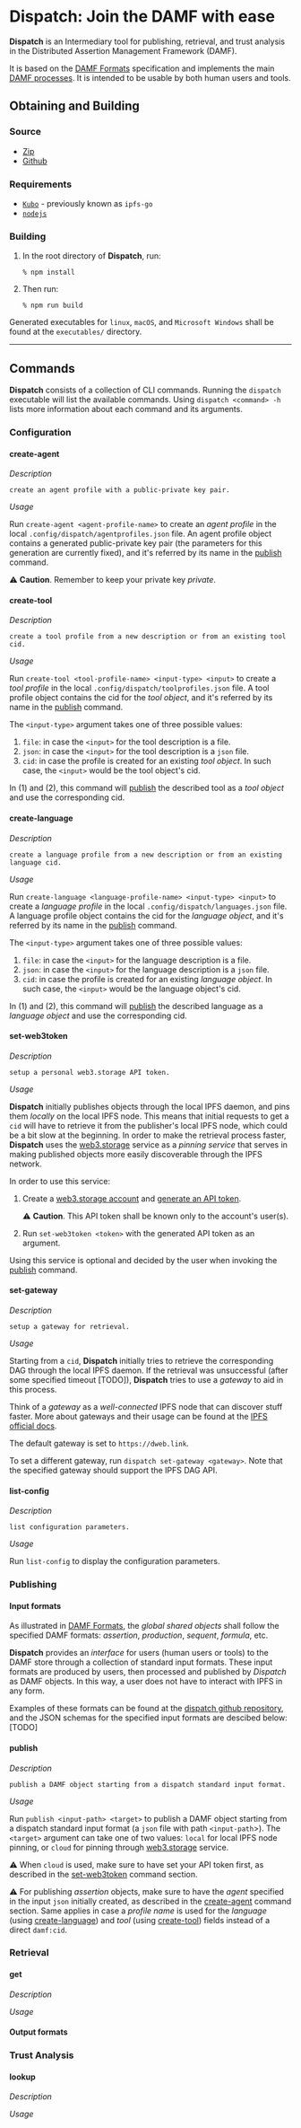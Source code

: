 # Dispatch: Join the DAMF with ease

**Dispatch** is an Intermediary tool for publishing, retrieval, and trust analysis in the Distributed Assertion Management Framework (DAMF).

It is based on the [DAMF Formats](/damf-formats/) specification and implements the main [DAMF processes](/damf-processes/). It is intended to be usable by both human users and tools.

## Obtaining and Building

### Source

- [Zip][dispatch-zip]
- [Github][dispatch-repo]

[dispatch-zip]: https://github.com/distributed-assertions/dispatch/archive/refs/heads/main.zip
[dispatch-repo]: https://github.com/distributed-assertions/dispatch

### Requirements

- [`Kubo`][kubo] - previously known as `ipfs-go`
- [`nodejs`][nodejs]

[kubo]: https://github.com/ipfs/kubo
[nodejs]: https://nodejs.org/en/

### Building

1. In the root directory of **Dispatch**, run:

    `% npm install`

2. Then run:

    `% npm run build`

Generated executables for `linux`, `macOS`, and `Microsoft Windows` shall be found at the `executables/` directory.

----------------

## Commands

**Dispatch** consists of a collection of CLI commands. Running the `dispatch` executable will list the available commands. Using `dispatch <command> -h` lists more information about each command and its arguments.

### Configuration

#### create-agent

*Description*

    create an agent profile with a public-private key pair.

*Usage*

Run `create-agent <agent-profile-name>` to create an *agent profile* in the local `.config/dispatch/agentprofiles.json` file. An agent profile object contains a generated public-private key pair (the parameters for this generation are currently fixed), and it's referred by its name in the [publish](#publish) command.

:warning: **Caution**. Remember to keep your private key *private*.

#### create-tool

*Description*

    create a tool profile from a new description or from an existing tool cid.

*Usage*

Run `create-tool <tool-profile-name> <input-type> <input>` to create a *tool profile* in the local `.config/dispatch/toolprofiles.json` file. A tool profile object contains the cid for the *tool object*, and it's referred by its name in the [publish](#publish) command.

The `<input-type>` argument takes one of three possible values:

1. `file`: in case the `<input>` for the tool description is a file.
2. `json`: in case the `<input>` for the tool description is a `json` file.
3. `cid`: in case the profile is created for an existing *tool object*. In such case, the `<input>` would be the tool object's cid.

In (1) and (2), this command will [publish](#publish) the described tool as a *tool object* and use the corresponding cid.

#### create-language

*Description*

    create a language profile from a new description or from an existing language cid.

*Usage*

Run `create-language <language-profile-name> <input-type> <input>` to create a *language profile* in the local `.config/dispatch/languages.json` file. A language profile object contains the cid for the *language object*, and it's referred by its name in the [publish](#publish) command.

The `<input-type>` argument takes one of three possible values:

1. `file`: in case the `<input>` for the language description is a file.
2. `json`: in case the `<input>` for the language description is a `json` file.
3. `cid`: in case the profile is created for an existing *language object*. In such case, the `<input>` would be the language object's cid.

In (1) and (2), this command will [publish](#publish) the described language as a *language object* and use the corresponding cid.

#### set-web3token

*Description*

    setup a personal web3.storage API token.

*Usage*

**Dispatch** initially publishes objects through the local IPFS daemon, and pins them *locally* on the local IPFS node. This means that initial requests to get a `cid` will have to retrieve it from the publisher's local IPFS node, which could be a bit slow at the beginning. In order to make the retrieval process faster, **Dispatch** uses the [web3.storage](https://web3.storage) service as a *pinning service* that serves in making published objects more easily discoverable through the IPFS network.

In order to use this service:

1. Create a [web3.storage account](https://web3.storage/login/) and [generate an API token](https://web3.storage/docs/how-tos/generate-api-token/).

    :warning: **Caution**. This API token shall be known only to the account's user(s).

2. Run `set-web3token <token>` with the generated API token as an argument.

Using this service is optional and decided by the user when invoking the [publish](#publish) command.

#### set-gateway

*Description*

    setup a gateway for retrieval.

*Usage*

Starting from a `cid`, **Dispatch** initially tries to retrieve the corresponding DAG through the local IPFS daemon. If the retrieval was unsuccessful (after some specified timeout [TODO]), **Dispatch** tries to use a *gateway* to aid in this process.

Think of a *gateway* as a *well-connected* IPFS node that can discover stuff faster. More about gateways and their usage can be found at the [IPFS official docs](https://docs.ipfs.tech/concepts/ipfs-gateway).

The default gateway is set to `https://dweb.link`.

To set a different gateway, run `dispatch set-gateway <gateway>`. Note that the specified gateway should support the IPFS DAG API.

#### list-config

*Description*

    list configuration parameters.

*Usage*

Run `list-config` to display the configuration parameters.

### Publishing

#### Input formats

As illustrated in [DAMF Formats](/damf-formats/), the *global shared objects* shall follow the specified DAMF formats: *assertion*, *production*, *sequent*, *formula*, etc.

**Dispatch** provides an *interface* for users (human users or tools) to the DAMF store through a collection of standard input formats. These input formats are produced by users, then processed and published by *Dispatch* as DAMF objects. In this way, a user does not have to interact with IPFS in any form.

Examples of these formats can be found at the [dispatch github repository](https://github.com/distributed-assertions/dispatch/tree/main/data/input-to-publish), and the JSON schemas for the specified input formats are descibed below: [TODO]

#### publish

*Description*

    publish a DAMF object starting from a dispatch standard input format.

*Usage*

Run `publish <input-path> <target>` to publish a DAMF object starting from a dispatch standard input format (a `json` file with path `<input-path`>). The `<target>` argument can take one of two values: `local` for local IPFS node pinning, or `cloud` for pinning through [web3.storage][w3s] service.

:warning: When `cloud` is used, make sure to have set your API token first, as described in the [set-web3token](#set-web3token) command section.

:warning: For publishing *assertion* objects, make sure to have the *agent* specified in the input `json` initially created, as described in the [create-agent](#create-agent) command section. Same applies in case a *profile name* is used for the *language* (using [create-language](#create-language)) and *tool* (using [create-tool](#create-tool)) fields instead of a direct `damf:cid`.

[w3s]: https://web3.storage

### Retrieval

#### get

*Description*

*Usage*

#### Output formats

### Trust Analysis

#### lookup

*Description*

*Usage*
